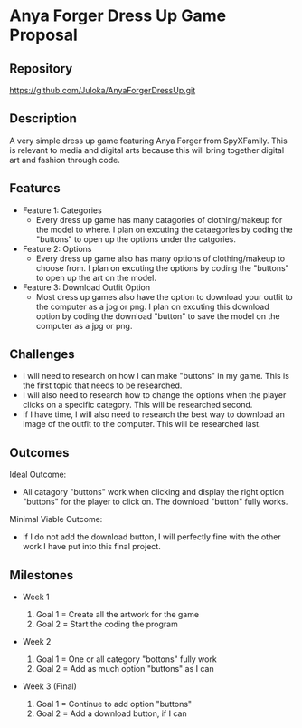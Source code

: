 # Anya Forger Dress Up Game Proposal

## Repository
https://github.com/Juloka/AnyaForgerDressUp.git

## Description
A very simple dress up game featuring Anya Forger from SpyXFamily. This is relevant to media and digital arts because this will bring together digital art and fashion through code.

## Features
- Feature 1: Categories
	- Every dress up game has many catagories of clothing/makeup for the model to where. I plan on excuting the cataegories by coding the "buttons" to open up the options under the catgories.
- Feature 2: Options
	- Every dress up game also has many options of clothing/makeup to choose from. I plan on excuting the options by coding the "buttons" to open up the art on the model.
- Feature 3: Download Outfit Option
	- Most dress up games also have the option to download your outfit to the computer as a jpg or png. I plan on excuting this download option by coding the download "button" to save the model on the computer as a jpg or png.

## Challenges
- I will need to research on how I can make "buttons" in my game. This is the first topic that needs to be researched.
- I will also need to research how to change the options when the player clicks on a specific category. This will be researched second.
- If I have time, I will also need to research the best way to download an image of the outfit to the computer. This will be researched last.

## Outcomes
Ideal Outcome:
- All catagory "buttons" work when clicking and display the right option "buttons" for the player to click on. The download "button" fully works.

Minimal Viable Outcome:
- If I do not add the download button, I will perfectly fine with the other work I have put into this final project.

## Milestones

- Week 1
  1. Goal 1 = Create all the artwork for the game
  2. Goal 2 = Start the coding the program

- Week 2
  1. Goal 1 = One or all category "bottons" fully work
  2. Goal 2 = Add as much option "buttons" as I can

- Week 3 (Final)
  1. Goal 1 = Continue to add option "buttons"
  3. Goal 2 = Add a download button, if I can
